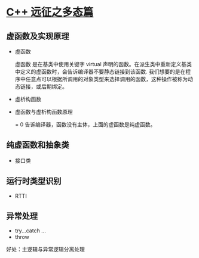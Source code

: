 # [C++ 远征之多态篇](https://www.imooc.com/learn/474)

## 虚函数及实现原理

- 虚函数

  虚函数 是在基类中使用关键字 virtual 声明的函数。在派生类中重新定义基类中定义的虚函数时，会告诉编译器不要静态链接到该函数.
  我们想要的是在程序中任意点可以根据所调用的对象类型来选择调用的函数，这种操作被称为动态链接，或后期绑定。

- 虚析构函数

- 虚函数与虚析构函数原理

  = 0 告诉编译器，函数没有主体，上面的虚函数是纯虚函数。

## 纯虚函数和抽象类

- 接口类

## 运行时类型识别

- RTTI

## 异常处理

- try...catch ...
- throw

好处：主逻辑与异常逻辑分离处理
